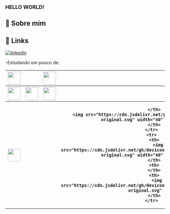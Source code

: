 ### HELLO WORLD!

## 🚀 Sobre mim



## 🔗 Links
[![linkedin](https://img.shields.io/badge/linkedin-0A66C2?style=for-the-badge&logo=linkedin&logoColor=white)]([https://www.linkedin.com/](https://www.linkedin.com/in/walesson-samuel-085781186/))

<div>
  -Estudando um pouco de:
  
  <table>
<!--Linha 1-->
    <tr>
      <!--Coluna 1-->
      <th>
        <img src="https://cdn.jsdelivr.net/gh/devicons/devicon/icons/java/java-original.svg" width="40" height="40"/>
      </th>
      <!--Coluna 2-->
      <th>
      </th>
      <!--Coluna 3-->
      <th>
        <img src="https://cdn.jsdelivr.net/gh/devicons/devicon/icons/linux/linux-original.svg" width="40" height="40"/>
      </th>
      <!--Coluna 4-->
      <th>
      </th>
      <!--Coluna 5-->
      <th>
        <img src="https://cdn.jsdelivr.net/gh/devicons/devicon/icons/jupyter/jupyter-original-wordmark.svg" width="40" height="40"/>  
      </th>
    </tr> 
<!--Linha 2-->
    <tr>
      <!--Coluna 1-->
      <th>
        <img src="https://cdn.jsdelivr.net/gh/devicons/devicon/icons/javascript/javascript-original.svg" width="40" height="40"/>
      </th>
      <!--Coluna 2-->
      <th>
        <img src="https://cdn.jsdelivr.net/gh/devicons/devicon/icons/nodejs/nodejs-original-wordmark.svg" width="40" height="40"/>
      </th>
      <!--Coluna 3-->
      <th>
        <img src="https://cdn.jsdelivr.net/gh/devicons/devicon/icons/nestjs/nestjs-plain.svg" width="40" height="40"/>  
      </th>
      <th>
      </th>
      <th>
        <img src="https://cdn.jsdelivr.net/gh/devicons/devicon/icons/angularjs/angularjs-original.svg" width="40" height="40"/>  
      </th>
    </tr>
<!--Linha 3-->
    <tr>
      <!--Coluna 1-->
      <th>
        <img src="https://cdn.jsdelivr.net/gh/devicons/devicon/icons/postgresql/postgresql-original-wordmark.svg" width="40" height="40"/>
      </th>
      <!--Coluna 2-->
      <th>
      </th>  
      <!--Coluna 3-->
      <th>
      <th>
        
      </th>
        <img src="https://cdn.jsdelivr.net/gh/devicons/devicon/icons/c/c-original.svg" width="40" height="40" />
      </th>
    </tr>
    <tr>
      <th>
         <img src="https://cdn.jsdelivr.net/gh/devicons/devicon/icons/csharp/csharp-original.svg" width="40" height="40" />
      </th>
      <th>
      </th>
      <th>
        <img src="https://cdn.jsdelivr.net/gh/devicons/devicon/icons/python/python-original.svg" />  
      </th>
    </tr>
  </table>
</div>

